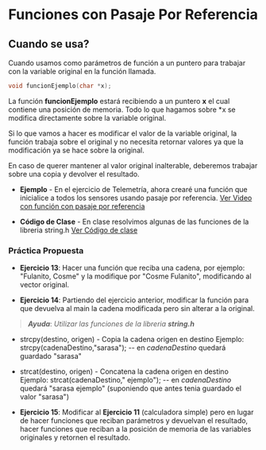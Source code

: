# Funciones con Pasaje Por Referencia

## Cuando se usa?

Cuando usamos como parámetros de función a un puntero para trabajar con la variable original en la función llamada.

```c
void funcionEjemplo(char *x);

```
La función __funcionEjemplo__ estará recibiendo a un puntero __x__ el cual contiene una posición de memoria. Todo lo que hagamos sobre \*x se modifica directamente sobre la variable original.

Si lo que vamos a hacer es modificar el valor de la variable original, la función trabaja sobre el original y no necesita retornar valores ya que la modificación ya se hace sobre la original.

En caso de querer mantener al valor original inalterable, deberemos trabajar sobre una copia y devolver el resultado.

-  __Ejemplo__ - En el ejercicio de Telemetría, ahora crearé una función que inicialice a todos los sensores usando pasaje por referencia. [Ver Video con función con pasaje por referencia](https://youtu.be/Gwi7xPKqozs)

- __Código de Clase__ - En clase resolvimos algunas de las funciones de la libreria string.h  [Ver Código de clase](https://github.com/DamRCorba/Informatica-2/tree/main/06_Funciones_Por_Referencia/Ejemplos)

### Práctica Propuesta

- __Ejercicio 13__: Hacer una función que reciba una cadena, por ejemplo: "Fulanito, Cosme" y la modifique por "Cosme Fulanito", modificando al vector original.


- __Ejercicio 14__: Partiendo del ejercicio anterior, modificar la función para que devuelva al main la cadena modificada pero sin alterar a la original.


> __*Ayuda*__:  *Utilizar las funciones de la libreria __string.h__*
  - strcpy(destino, origen) - Copia la cadena origen en destino
    Ejemplo: strcpy(cadenaDestino,"sarasa"); -- en *cadenaDestino* quedará guardado "sarasa"
  - strcat(destino, origen) - Concatena la cadena origen en destino
    Ejemplo: strcat(cadenaDestino," ejemplo"); -- en *cadenaDestino*
    quedará "sarasa ejemplo" (suponiendo que antes tenia guardado el valor "sarasa")

- __Ejercicio 15__: Modificar al __Ejercicio 11__ (calculadora simple) pero en lugar de hacer funciones que reciban parámetros y devuelvan el resultado, hacer funciones que reciban a la posición de memoria de las variables originales y retornen el resultado.
